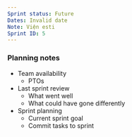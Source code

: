 ```yaml
---
Sprint status: Future
Dates: Invalid date
Note: Viện esti
Sprint ID: 5
---
```

### Planning notes

- Team availability
    - PTOs
- Last sprint review
    - What went well
    - What could have gone differently
- Sprint planning
    - Current sprint goal
    - Commit tasks to sprint